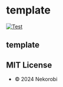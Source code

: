 # template

[![Test](https://github.com/nekorobi/template/actions/workflows/test.yml/badge.svg?branch=main)](https://github.com/nekorobi/template/actions)

## template


## MIT License
- © 2024 Nekorobi

